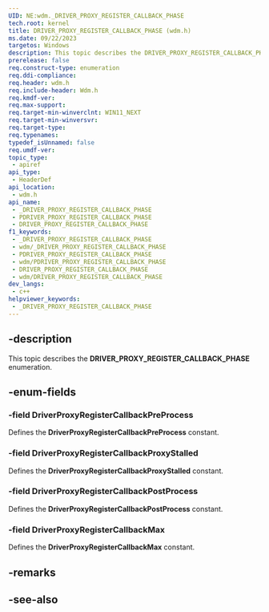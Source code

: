 ```yaml
---
UID: NE:wdm._DRIVER_PROXY_REGISTER_CALLBACK_PHASE
tech.root: kernel
title: DRIVER_PROXY_REGISTER_CALLBACK_PHASE (wdm.h)
ms.date: 09/22/2023
targetos: Windows
description: This topic describes the DRIVER_PROXY_REGISTER_CALLBACK_PHASE enumeration (wdm.h).
prerelease: false
req.construct-type: enumeration
req.ddi-compliance: 
req.header: wdm.h
req.include-header: Wdm.h
req.kmdf-ver: 
req.max-support: 
req.target-min-winverclnt: WIN11_NEXT
req.target-min-winversvr: 
req.target-type: 
req.typenames: 
typedef_isUnnamed: false
req.umdf-ver: 
topic_type:
 - apiref
api_type:
 - HeaderDef
api_location:
 - wdm.h
api_name:
 - _DRIVER_PROXY_REGISTER_CALLBACK_PHASE
 - PDRIVER_PROXY_REGISTER_CALLBACK_PHASE
 - DRIVER_PROXY_REGISTER_CALLBACK_PHASE
f1_keywords:
 - _DRIVER_PROXY_REGISTER_CALLBACK_PHASE
 - wdm/_DRIVER_PROXY_REGISTER_CALLBACK_PHASE
 - PDRIVER_PROXY_REGISTER_CALLBACK_PHASE
 - wdm/PDRIVER_PROXY_REGISTER_CALLBACK_PHASE
 - DRIVER_PROXY_REGISTER_CALLBACK_PHASE
 - wdm/DRIVER_PROXY_REGISTER_CALLBACK_PHASE
dev_langs:
 - c++
helpviewer_keywords:
 - _DRIVER_PROXY_REGISTER_CALLBACK_PHASE
---
```


## -description

This topic describes the **DRIVER_PROXY_REGISTER_CALLBACK_PHASE** enumeration.

## -enum-fields

### -field DriverProxyRegisterCallbackPreProcess

Defines the **DriverProxyRegisterCallbackPreProcess** constant.

### -field DriverProxyRegisterCallbackProxyStalled

Defines the **DriverProxyRegisterCallbackProxyStalled** constant.

### -field DriverProxyRegisterCallbackPostProcess

Defines the **DriverProxyRegisterCallbackPostProcess** constant.

### -field DriverProxyRegisterCallbackMax

Defines the **DriverProxyRegisterCallbackMax** constant.

## -remarks

## -see-also
